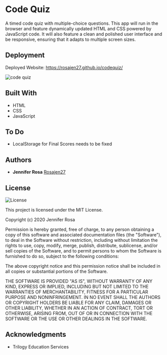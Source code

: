 # Code Quiz

A timed code quiz with multiple-choice questions. This app will run in the browser and feature dynamically updated HTML and CSS powered by JavaScript code. It will also feature a clean and polished user interface and be responsive, ensuring that it adapts to multiple screen sizes.

## Deployment

Deployed Website: https://rosajen27.github.io/codequiz/

![code quiz](https://github.com/rosajen27/codequiz/blob/master/Assets/Capture.JPG)

## Built With

  - HTML
  - CSS
  - JavaScript
  
  
## To Do
- LocalStorage for Final Scores needs to be fixed


## Authors

  - **Jennifer Rosa**
    [Rosajen27](https://rosajen27.github.io/)


## License

![License](https://img.shields.io/badge/license-MIT%20License-blue.svg)

This project is licensed under the MIT License.

Copyright (c) 2020 Jennifer Rosa

Permission is hereby granted, free of charge, to any person obtaining a copy
of this software and associated documentation files (the "Software"), to deal
in the Software without restriction, including without limitation the rights
to use, copy, modify, merge, publish, distribute, sublicense, and/or sell
copies of the Software, and to permit persons to whom the Software is
furnished to do so, subject to the following conditions:

The above copyright notice and this permission notice shall be included in all
copies or substantial portions of the Software.

THE SOFTWARE IS PROVIDED "AS IS", WITHOUT WARRANTY OF ANY KIND, EXPRESS OR
IMPLIED, INCLUDING BUT NOT LIMITED TO THE WARRANTIES OF MERCHANTABILITY,
FITNESS FOR A PARTICULAR PURPOSE AND NONINFRINGEMENT. IN NO EVENT SHALL THE
AUTHORS OR COPYRIGHT HOLDERS BE LIABLE FOR ANY CLAIM, DAMAGES OR OTHER
LIABILITY, WHETHER IN AN ACTION OF CONTRACT, TORT OR OTHERWISE, ARISING FROM,
OUT OF OR IN CONNECTION WITH THE SOFTWARE OR THE USE OR OTHER DEALINGS IN THE
SOFTWARE.

## Acknowledgments

  - Trilogy Education Services
